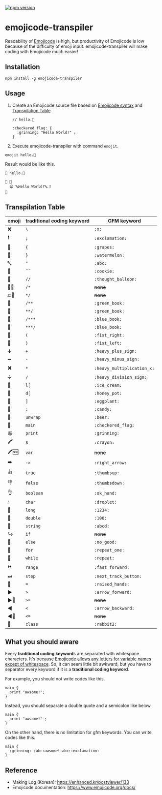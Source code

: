 [![npm version](https://badge.fury.io/js/emojicode-transpiler.svg)](https://badge.fury.io/js/emojicode-transpiler)

# emojicode-transpiler
Readability of [Emojicode](https://github.com/emojicode/emojicode) is high, but productivity of Emojicode is low because of the difficulty of emoji input. emojicode-transpiler will make coding with Emojicode much easier!



## Installation

```
npm install -g emojicode-transpiler
```



## Usage

1. Create an Emojicode source file based on [Emojicode syntax](https://www.emojicode.org/docs/) and  [Transpilation Table](#transpilation-table).

    ```
    // hello.🍇
    
    :checkered_flag: {
      :grinning: "Hello World!" ;
    }
    ```

2. Execute emojicode-transpiler with command `emojit`.

  ```
  emojit hello.🍇
  ```
  
  Result would be like this.
  
  ```
  💭 hello.🍇
  
  🏁 🍇
    😀 🔤Hello World!🔤 ❗️
  🍉
  ```



## Transpilation Table

| emoji | traditional coding keyword | GFM keyword                |
| ----- | -------------------------- | -------------------------- |
| ❌     | `\`                        | `:x:`                      |
| ❗️     | `;`                        | `:exclamation:`            |
| 🍇     | `{`                        | `:grapes:`                 |
| 🍉     | `}`                        | `:watermelon:`             |
| 🔤     | `"`                        | `:abc:`                    |
| 🍪     | ```                        | `:cookie:`                 |
| 💭     | `//`                       | `:thought_balloon:`        |
| 💭🔜    | `/*`                       | ~~none~~                   |
| 🔚💭    | `*/`                       | ~~none~~                   |
| 📗     | `/**`                      | `:green_book:`             |
| 📗     | `**/`                      | `:green_book:`             |
| 📘     | `/***`                     | `:blue_book:`              |
| 📘     | `***/`                     | `:blue_book:`              |
| 🤜     | `(`                        | `:fist_right:`             |
| 🤛     | `)`                        | `:fist_left:`              |
| ➕     | `+`                        | `:heavy_plus_sign:`        |
| ➖     | `-`                        | `:heavy_minus_sign:`       |
| ✖️     | `*`                        | `:heavy_multiplication_x:` |
| ➗     | `/`                        | `:heavy_division_sign:`    |
| 🍨     | `l[`                       | `:ice_cream:`              |
| 🍯     | `d[`                       | `:honey_pot:`              |
| 🍆     | `]`                        | `:eggplant:`               |
| 🍬     | `:`                        | `:candy:`                  |
| 🍺     | `unwrap`                   | `:beer:`                   |
| 🏁     | `main`                     | `:checkered_flag:`         |
| 😀     | `print`                    | `:grinning:`               |
| 🖍     | `$`                        | `:crayon:`                 |
| 🖍🆕    | `var`                      | ~~none~~                   |
| ➡️     | `->`                       | `:right_arrow:`            |
| 👍     | `true`                     | `:thumbsup:`               |
| 👎     | `false`                    | `:thumbsdown:`             |
| 👌     | `boolean`                  | `:ok_hand:`                |
| 💧     | `char`                     | `:droplet:`                |
| 🔢     | `long`                     | `:1234:`                   |
| 💯     | `double`                   | `:100:`                    |
| 🔡     | `string`                   | `:abcd:`                   |
| ↪️     | `if`                       | ~~none~~                   |
| 🙅     | `else`                     | `:no_good:`                |
| 🔂     | `for`                      | `:repeat_one:`             |
| 🔁     | `while`                    | `:repeat:`                 |
| ⏩     | `range`                    | `:fast_forward:`           |
| ⏭     | `step`                     | `:next_track_button:`      |
| 🙌     | `=`                        | `:raised_hands:`           |
| ▶️     | `>`                        | `:arrow_forward:`          |
| ▶️🙌    | `>=`                       | ~~none~~                   |
| ◀️     | `<`                        | `:arrow_backward:`         |
| ◀️🙌    | `<=`                       | ~~none~~                   |
| 🐇     | `class`                    | `:rabbit2:`                |



## What you should aware

Every **traditional coding keyword**s are separated with whitespace characters. It's because [Emojicode allows any letters for variable names except of whitespace](https://www.emojicode.org/docs/reference/variables.html). So, it can seem little bit awkward, but you have to separator every keyword if it is a **traditional coding keyword**. 

For example, you should not write codes like this.

```
main {
  print "awsome!";
}
```

Instead, you should separate a double quote and a semicolon like below.

```
main {
  print "awsome!" ;
}
```

On the other hand, there is no limitation for gfm keywords. You can write codes like this.

```
main {
  :grinning: :abc:awsome!:abc::exclamation:
}
```



## Reference

- Making Log (Korean): <https://enhanced.kr/postviewer/133>
- Emojicode documentation: <https://www.emojicode.org/docs/>